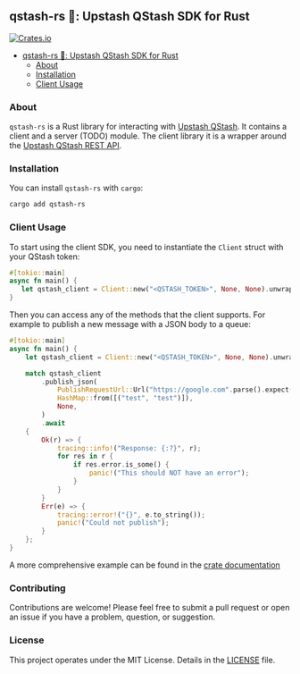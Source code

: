 ## qstash-rs 🦀: Upstash QStash SDK for Rust

[![Crates.io](https://img.shields.io/crates/v/qstash-rs)](https://crates.io/crates/qstash-rs)

- [qstash-rs 🦀: Upstash QStash SDK for Rust](#qstash-rs-🦀-upstash-qstash-sdk-for-rust)
  - [About](#about)
  - [Installation](#installation)
  - [Client Usage](#client-usage)

### About

`qstash-rs` is a Rust library for interacting with [Upstash QStash](https://upstash.com/). It contains a client and a server (TODO) module.
The client library it is a wrapper around the [Upstash QStash REST API](https://docs.upstash.com/).

### Installation

You can install `qstash-rs` with `cargo`:

```bash
cargo add qstash-rs
```

### Client Usage

To start using the client SDK, you need to instantiate the `Client` struct with your QStash token:

```rust
#[tokio::main]
async fn main() {
   let qstash_client = Client::new("<QSTASH_TOKEN>", None, None).unwrap();
}
```

Then you can access any of the methods that the client supports. For example
to publish a new message with a JSON body to a queue:

```rust
#[tokio::main]
async fn main() {
    let qstash_client = Client::new("<QSTASH_TOKEN>", None, None).unwrap();

    match qstash_client
        .publish_json(
            PublishRequestUrl::Url("https://google.com".parse().expect("Could not parse URL")),
            HashMap::from([("test", "test")]),
            None,
        )
        .await
    {
        Ok(r) => {
            tracing::info!("Response: {:?}", r);
            for res in r {
                if res.error.is_some() {
                    panic!("This should NOT have an error");
                }
            }
        }
        Err(e) => {
            tracing::error!("{}", e.to_string());
            panic!("Could not publish");
        }
    };
}
```

A more comprehensive example can be found in the [crate documentation](https://docs.rs/qstash-rs/latest/qstash_rs/index.html)

### Contributing

Contributions are welcome! Please feel free to submit a pull request or open an issue if you have a problem, question, or suggestion.

### License

This project operates under the MIT License. Details in the [LICENSE](https://github.com/drsh4dow/qstash-rs/blob/main/LICENSE) file.
